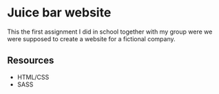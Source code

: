 # Juice bar website

This the first assignment I did in school together with my group were we were supposed to create a website for a fictional company.

## Resources

- HTML/CSS
- SASS

